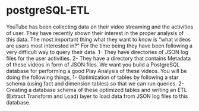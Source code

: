 # postgreSQL-ETL
YouTube has been collecting data on their video streaming and the activities of user. They have recently shown their interest in the proper analysis of this data. The most important thing what they want to know is “what videos are users most interested in?” For the time being they have been following a very difficult way to query their data. 1- They have directories of JSON log files for the user activities. 2- They have a directory that contains Metadata of these videos in form of JSON files. We want you build a PostgreSQL database for performing a good Play Analysis of these videos. You will be doing the following things, 1- Optimization of tables by following a star schema (using fact and dimension tables) so that we can run queries. 2- Creating a database schema of these optimized tables and writing an ETL (Extract Transform and Load) layer to load data from JSON log files to this database.
